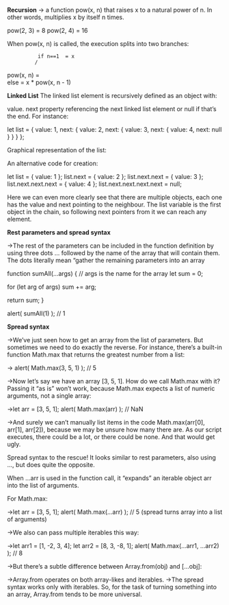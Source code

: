 **Recursion**
->  a function pow(x, n) that raises x to a natural power of n. In other words, multiplies x by itself n times.

pow(2, 3) = 8
pow(2, 4) = 16

When pow(x, n) is called, the execution splits into two branches:

              if n==1  = x
             /
pow(x, n) =
             \
              else     = x * pow(x, n - 1)


**Linked List**
The linked list element is recursively defined as an object with:

value.
next property referencing the next linked list element or null if that’s the end.
For instance:

let list = {
  value: 1,
  next: {
    value: 2,
    next: {
      value: 3,
      next: {
        value: 4,
        next: null
      }
    }
  }
};

Graphical representation of the list:


An alternative code for creation:

let list = { value: 1 };
list.next = { value: 2 };
list.next.next = { value: 3 };
list.next.next.next = { value: 4 };
list.next.next.next.next = null;


Here we can even more clearly see that there are multiple objects, each one has the value and next pointing to the neighbour. The list variable is the first object in the chain, so following next pointers from it we can reach any element.

**Rest parameters and spread syntax**

->The rest of the parameters can be included in the function definition by using three dots ... followed by the name of the array that will contain them. The dots literally mean “gather the remaining parameters into an array

function sumAll(...args) { // args is the name for the array
  let sum = 0;

  for (let arg of args) sum += arg;

  return sum;
}

alert( sumAll(1) ); // 1

**Spread syntax**

->We’ve just seen how to get an array from the list of parameters.
But sometimes we need to do exactly the reverse.
For instance, there’s a built-in function Math.max that returns the greatest number from a list:

-> alert( Math.max(3, 5, 1) ); // 5

->Now let’s say we have an array [3, 5, 1]. How do we call Math.max with it?
Passing it “as is” won’t work, because Math.max expects a list of numeric arguments, not a single array:

->let arr = [3, 5, 1];
alert( Math.max(arr) ); // NaN

->And surely we can’t manually list items in the code Math.max(arr[0], arr[1], arr[2]), because we may be unsure how many there are. As our script executes, there could be a lot, or there could be none. And that would get ugly.

Spread syntax to the rescue! It looks similar to rest parameters, also using ..., but does quite the opposite.

When ...arr is used in the function call, it “expands” an iterable object arr into the list of arguments.

For Math.max:

->let arr = [3, 5, 1];
alert( Math.max(...arr) ); // 5 (spread turns array into a list of arguments)

->We also can pass multiple iterables this way:

->let arr1 = [1, -2, 3, 4];
let arr2 = [8, 3, -8, 1];
alert( Math.max(...arr1, ...arr2) ); // 8

->But there’s a subtle difference between Array.from(obj) and [...obj]:

->Array.from operates on both array-likes and iterables.
->The spread syntax works only with iterables.
So, for the task of turning something into an array, Array.from tends to be more universal.